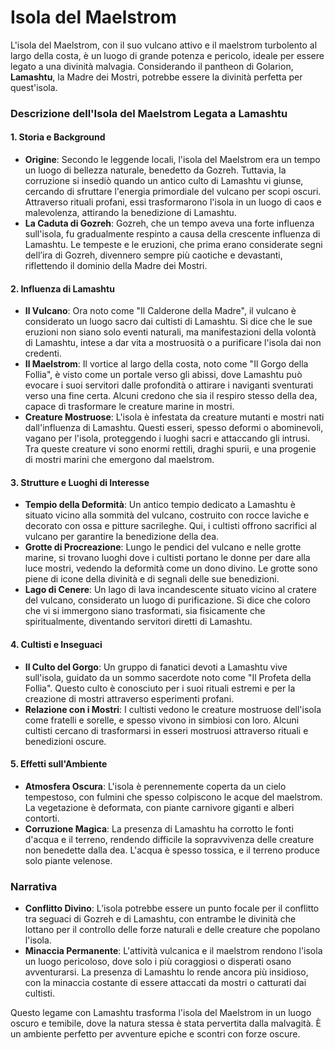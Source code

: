 # **Isola del Maelstrom**
L'isola del Maelstrom, con il suo vulcano attivo e il maelstrom turbolento al largo della costa, è un luogo di grande potenza e pericolo, ideale per essere legato a una divinità malvagia. Considerando il pantheon di Golarion, **Lamashtu**, la Madre dei Mostri, potrebbe essere la divinità perfetta per quest'isola.

### **Descrizione dell'Isola del Maelstrom Legata a Lamashtu**

#### **1. Storia e Background**
   - **Origine**: Secondo le leggende locali, l'isola del Maelstrom era un tempo un luogo di bellezza naturale, benedetto da Gozreh. Tuttavia, la corruzione si insediò quando un antico culto di Lamashtu vi giunse, cercando di sfruttare l'energia primordiale del vulcano per scopi oscuri. Attraverso rituali profani, essi trasformarono l'isola in un luogo di caos e malevolenza, attirando la benedizione di Lamashtu.
   - **La Caduta di Gozreh**: Gozreh, che un tempo aveva una forte influenza sull'isola, fu gradualmente respinto a causa della crescente influenza di Lamashtu. Le tempeste e le eruzioni, che prima erano considerate segni dell’ira di Gozreh, divennero sempre più caotiche e devastanti, riflettendo il dominio della Madre dei Mostri.

#### **2. Influenza di Lamashtu**
   - **Il Vulcano**: Ora noto come "Il Calderone della Madre", il vulcano è considerato un luogo sacro dai cultisti di Lamashtu. Si dice che le sue eruzioni non siano solo eventi naturali, ma manifestazioni della volontà di Lamashtu, intese a dar vita a mostruosità o a purificare l'isola dai non credenti.
   - **Il Maelstrom**: Il vortice al largo della costa, noto come "Il Gorgo della Follia", è visto come un portale verso gli abissi, dove Lamashtu può evocare i suoi servitori dalle profondità o attirare i naviganti sventurati verso una fine certa. Alcuni credono che sia il respiro stesso della dea, capace di trasformare le creature marine in mostri.
   - **Creature Mostruose**: L'isola è infestata da creature mutanti e mostri nati dall'influenza di Lamashtu. Questi esseri, spesso deformi o abominevoli, vagano per l'isola, proteggendo i luoghi sacri e attaccando gli intrusi. Tra queste creature vi sono enormi rettili, draghi spurii, e una progenie di mostri marini che emergono dal maelstrom.

#### **3. Strutture e Luoghi di Interesse**
   - **Tempio della Deformità**: Un antico tempio dedicato a Lamashtu è situato vicino alla sommità del vulcano, costruito con rocce laviche e decorato con ossa e pitture sacrileghe. Qui, i cultisti offrono sacrifici al vulcano per garantire la benedizione della dea.
   - **Grotte di Procreazione**: Lungo le pendici del vulcano e nelle grotte marine, si trovano luoghi dove i cultisti portano le donne per dare alla luce mostri, vedendo la deformità come un dono divino. Le grotte sono piene di icone della divinità e di segnali delle sue benedizioni.
   - **Lago di Cenere**: Un lago di lava incandescente situato vicino al cratere del vulcano, considerato un luogo di purificazione. Si dice che coloro che vi si immergono siano trasformati, sia fisicamente che spiritualmente, diventando servitori diretti di Lamashtu.

#### **4. Cultisti e Inseguaci**
   - **Il Culto del Gorgo**: Un gruppo di fanatici devoti a Lamashtu vive sull'isola, guidato da un sommo sacerdote noto come "Il Profeta della Follia". Questo culto è conosciuto per i suoi rituali estremi e per la creazione di mostri attraverso esperimenti profani.
   - **Relazione con i Mostri**: I cultisti vedono le creature mostruose dell'isola come fratelli e sorelle, e spesso vivono in simbiosi con loro. Alcuni cultisti cercano di trasformarsi in esseri mostruosi attraverso rituali e benedizioni oscure.
  
#### **5. Effetti sull'Ambiente**
   - **Atmosfera Oscura**: L'isola è perennemente coperta da un cielo tempestoso, con fulmini che spesso colpiscono le acque del maelstrom. La vegetazione è deformata, con piante carnivore giganti e alberi contorti.
   - **Corruzione Magica**: La presenza di Lamashtu ha corrotto le fonti d'acqua e il terreno, rendendo difficile la sopravvivenza delle creature non benedette dalla dea. L'acqua è spesso tossica, e il terreno produce solo piante velenose.

### **Narrativa**
- **Conflitto Divino**: L’isola potrebbe essere un punto focale per il conflitto tra seguaci di Gozreh e di Lamashtu, con entrambe le divinità che lottano per il controllo delle forze naturali e delle creature che popolano l'isola.
- **Minaccia Permanente**: L'attività vulcanica e il maelstrom rendono l'isola un luogo pericoloso, dove solo i più coraggiosi o disperati osano avventurarsi. La presenza di Lamashtu lo rende ancora più insidioso, con la minaccia costante di essere attaccati da mostri o catturati dai cultisti.

Questo legame con Lamashtu trasforma l'isola del Maelstrom in un luogo oscuro e temibile, dove la natura stessa è stata pervertita dalla malvagità. È un ambiente perfetto per avventure epiche e scontri con forze oscure.